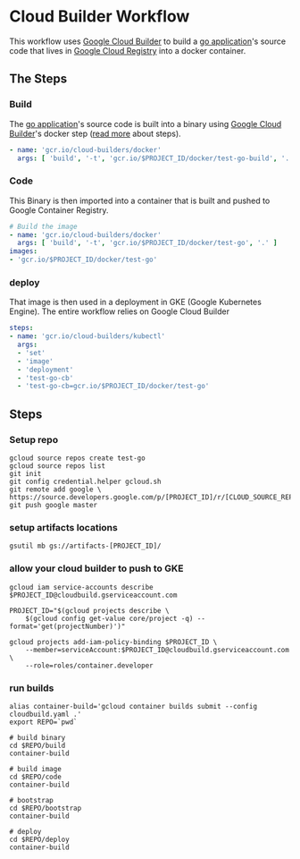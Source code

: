 # Cloud Builder Workflow

This workflow uses [Google Cloud Builder](https://cloud.google.com/container-builder/) to build a [go application](./test.go)'s source code that lives in [Google Cloud Registry](https://cloud.google.com/container-registry/) into a docker container.

## The Steps

### Build

The [go application](./test.go)'s source code is built into a binary using [Google Cloud Builder](https://cloud.google.com/container-builder/)'s docker step ([read more](https://github.com/GoogleCloudPlatform/cloud-builders) about steps).

```yaml
- name: 'gcr.io/cloud-builders/docker'
  args: [ 'build', '-t', 'gcr.io/$PROJECT_ID/docker/test-go-build', '.' ]
```

### Code

This Binary is then imported into a container that is built and pushed to Google Container Registry.

```yaml
# Build the image
- name: 'gcr.io/cloud-builders/docker'
  args: [ 'build', '-t', 'gcr.io/$PROJECT_ID/docker/test-go', '.' ]
images:
- 'gcr.io/$PROJECT_ID/docker/test-go'
```

### deploy

That image is then used in a deployment in GKE (Google Kubernetes Engine). The entire workflow relies on Google Cloud Builder

```yaml
steps:
- name: 'gcr.io/cloud-builders/kubectl'
  args:
  - 'set'
  - 'image'
  - 'deployment'
  - 'test-go-cb'
  - 'test-go-cb=gcr.io/$PROJECT_ID/docker/test-go'
```

## Steps

### Setup repo

```shell
gcloud source repos create test-go
gcloud source repos list
git init
git config credential.helper gcloud.sh
git remote add google \
https://source.developers.google.com/p/[PROJECT_ID]/r/[CLOUD_SOURCE_REPOSITORY_NAME]
git push google master
```

### setup artifacts locations

`gsutil mb gs://artifacts-[PROJECT_ID]/`

### allow your cloud builder to push to GKE

```shell
gcloud iam service-accounts describe $PROJECT_ID@cloudbuild.gserviceaccount.com

PROJECT_ID="$(gcloud projects describe \
    $(gcloud config get-value core/project -q) --format='get(projectNumber)')"

gcloud projects add-iam-policy-binding $PROJECT_ID \
    --member=serviceAccount:$PROJECT_ID@cloudbuild.gserviceaccount.com \
    --role=roles/container.developer
```

### run builds

```shell
alias container-build='gcloud container builds submit --config cloudbuild.yaml .'
export REPO=`pwd`

# build binary
cd $REPO/build
container-build

# build image
cd $REPO/code
container-build

# bootstrap
cd $REPO/bootstrap
container-build

# deploy
cd $REPO/deploy
container-build
```